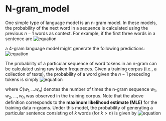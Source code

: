 # N-gram_model

One simple type of language model is an n-gram model. In these models, the probability of the next word in a sequence is calculated using the previous $n-1$ words as context. For example, if the first three words in a sentence are
![equation](http://www.sciweavers.org/download/Tex2Img_1482018283.jpg)

a 4-gram language model might generate the following predictions:
![equation](http://www.sciweavers.org/download/Tex2Img_1482018341.jpg)

The probability of a particular sequence of word tokens in an n-gram can be calculated using raw token frequences. Given a training corpus (i.e., a collection of texts), the probability of a word given the $n-1$ preceding tokens is simply
![equation](http://www.sciweavers.org/download/Tex2Img_1482018396.jpg)

where $C(w_1, \ldots w_n)$ denotes the number of times the n-gram sequence $w_1, w_2, \ldots, w_n$ was observed in the training corpus. Note that the above definition corresponds to the **maximum likelihood estimate (MLE)** for the training data n-grams. Under this model, the probability of generating a particular sentence consisting of $k$ words (for $k > n$) is given by
![equation](http://www.sciweavers.org/download/Tex2Img_1482018440.jpg)
